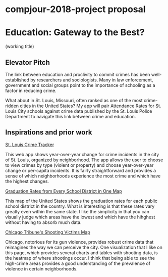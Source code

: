 # compjour-2018-project proposal

<h1>Education: Gateway to the Best?</h1>
<p>(working title)</p>

<h2>Elevator Pitch</h2>
<p>The link between education and proclivity to commit crimes has been well-established by researchers and sociologists. Many in law enforcement, government and social groups point to the importance of schooling as a factor in reducing crime.</p>

<p>What about in St. Louis, Missouri, often ranked as one of the most crime-ridden cities in the United States? My app will pair Attendance Rates for St. Louis City schools against crime data published by the St. Louis Police Department to navigate this link between crime and education.</p>

<h2>Inspirations and prior work </h2>
<a href="https://graphics.stltoday.com/apps/crime/index.html">St. Louis Crime Tracker</a>
<p>This web app shows year-over-year change for crime incidents in the city of St. Louis, organized by neighborhood. The app allows the user to choose to view crimes by type (violent or property) and choose year-over-year change or per-capita incidents. It is fairly straightforward and provides a sense of which neighborhoods experience the most crime and which have the highest changes.</p>

<a href="http://hechingerreport.org/the-gradation-rates-from-every-school-district-in-one-map/">Graduation Rates from Every School District in One Map</a>
<p>This map of the United States shows the graduation rates for each public school district in the country. What is interesting is that these rates vary greatly even within the same state. I like the simplicity in that you can visually judge which areas have the lowest and which have the hihghest without having to absorb much data.</p>

<a href="http://www.chicagotribune.com/news/data/ct-shooting-victims-map-charts-htmlstory.html">Chicago Tribune's Shooting Victims Map</a>
<p>Chicago, notorious for its gun violence, provides robust crime data that reimagines the way we can perceive the city. One visualization that I like on this page, which provides several charts and tables with shooting data, is the heatmap of where shootings occur. I think that being able to see the high-crime areas provides a good understanding of the prevalence of violence in certain neighborhoods. </p>